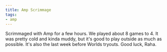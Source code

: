 ```yaml
---
title: Amp Scrimmage
tags:
- amp
---
```


Scrimmaged with Amp for a few hours. We played about 8 games to 4. It was pretty cold and kinda muddy, but it's good to play outside as much as possible. It's also the last week before Worlds tryouts. Good luck, Raha.
